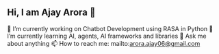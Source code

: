 ## Hi, I am Ajay Arora 👋

🔭 I’m currently working on Chatbot Development using RASA in Python
🌱 I’m currently learning AI, agents, AI frameworks and libraries
💬 Ask me about anything
📫 How to reach me: mailto:arora.ajay06@gmail.com
